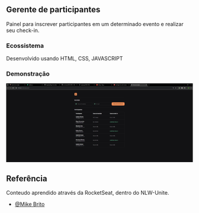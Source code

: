 ## Gerente de participantes

Painel para inscrever participantes em um determinado evento e realizar seu check-in.

### Ecossistema

Desenvolvido usando HTML, CSS, JAVASCRIPT




### Demonstração
![App Screenshot](https://raw.githubusercontent.com/cal-oliveira/NLW-UNITE---HTML-CSS-JS/main/screenshots/img.png)


## Referência

Conteudo aprendido através da RocketSeat, dentro do NLW-Unite.

- [@Mike Brito](https://github.com/maykbrito)

